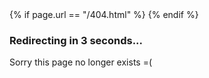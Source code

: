 <head>
    {% if page.url == "/404.html" %}
        <meta http-equiv="refresh" content="3; url=/">
    {% endif %}
</head>
<body>
    <h3>Redirecting in 3 seconds...</h4>
    <p>Sorry this page no longer exists =(</p>
</body>
